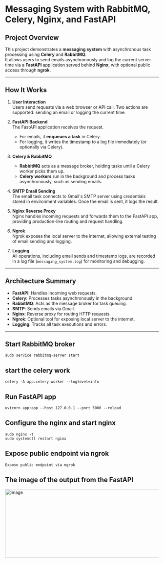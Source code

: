 # Messaging System with RabbitMQ, Celery, Nginx, and FastAPI

## Project Overview

This project demonstrates a **messaging system** with asynchronous task processing using **Celery** and **RabbitMQ**.  
It allows users to send emails asynchronously and log the current server time via a **FastAPI** application served behind **Nginx**, with optional public access through **ngrok**.

---

## How It Works

1. **User Interaction**  
   Users send requests via a web browser or API call. Two actions are supported: sending an email or logging the current time.

2. **FastAPI Backend**  
   The FastAPI application receives the request.  
   - For emails, it **enqueues a task** in Celery.  
   - For logging, it writes the timestamp to a log file immediately (or optionally via Celery).  

3. **Celery & RabbitMQ**  
   - **RabbitMQ** acts as a message broker, holding tasks until a Celery worker picks them up.  
   - **Celery workers** run in the background and process tasks asynchronously, such as sending emails.  

4. **SMTP Email Sending**  
   The email task connects to Gmail's SMTP server using credentials stored in environment variables. Once the email is sent, it logs the result.

5. **Nginx Reverse Proxy**  
   Nginx handles incoming requests and forwards them to the FastAPI app, providing production-like routing and request handling.

6. **Ngrok**  
   Ngrok exposes the local server to the internet, allowing external testing of email sending and logging.

7. **Logging**  
   All operations, including email sends and timestamp logs, are recorded in a log file (`messaging_system.log`) for monitoring and debugging.

---

## Architecture Summary

- **FastAPI**: Handles incoming web requests.  
- **Celery**: Processes tasks asynchronously in the background.  
- **RabbitMQ**: Acts as the message broker for task queuing.  
- **SMTP**: Sends emails via Gmail.  
- **Nginx**: Reverse proxy for routing HTTP requests.  
- **Ngrok**: Optional tool for exposing local server to the internet.  
- **Logging**: Tracks all task executions and errors.  
---

## Start RabbitMQ broker
```
sudo service rabbitmq-server start
```

## start the celery work
```
celery -A app.celery worker --loglevel=info
```

## Run FastAPI app
```
uvicorn app:app --host 127.0.0.1 --port 5000 --reload
```

## Configure the nginx and start nginx
```
sudo nginx -t
sudo systemctl restart nginx
```

## Expose public endpoint via ngrok
```
Expose public endpoint via ngrok
```


## The image of the output from the FastAPI
<img width="1166" height="224" alt="image" src="https://github.com/user-attachments/assets/3f03b6f3-5031-41ae-a7de-bdf3db8bb940" />
